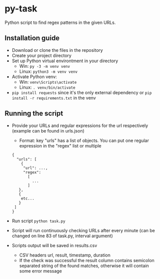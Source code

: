 # py-task
Python script to find regex patterns in the given URLs.

## Installation guide

* Download or clone the files in the repository
* Create your project directory
* Set up Python virtual environtment in your directory
  * Win: `py -3 -m venv venv`
  * Linux: `python3 -m venv venv`
* Activate Python venv:
  * Win: `venv\Scripts\activate`
  * Linux: `. venv/bin/activate`
* `pip install requests` since it's the only external dependency or `pip install -r requirements.txt` in the venv


## Running the script

* Provide your URLs and regular expressions for the url respectively (example can be found in urls.json)
  	* Format: key "urls" has a list of objects. You can put one regular expression in the "regex" list or multiple
   ```
   {
     "urls": [
       {
        "url": ...,
        "regex": 
          [
            ...
          ]
      },
      { 
       etc...
      }
    ]
  }
  ```
  
* Run script `python task.py`
* Script will run continuously checking URLs after every minute (can be changed on line 83 of task.py, interval argument)
* Scripts output will be saved in results.csv
  * CSV headers url, result, timestamp, duration
  * If the check was successful the result column contains semicolon separated string of the found matches, otherwise it will contain   some error message
